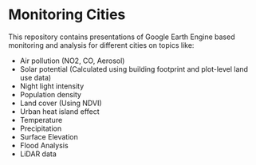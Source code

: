 # Monitoring Cities

This repository contains presentations of Google Earth Engine based monitoring and analysis for different cities on topics like:

* Air pollution (NO2, CO, Aerosol)
* Solar potential (Calculated using building footprint and plot-level land use data) 
* Night light intensity
* Population density
* Land cover (Using NDVI)
* Urban heat island effect
* Temperature
* Precipitation
* Surface Elevation
* Flood Analysis
* LiDAR data
